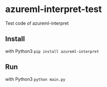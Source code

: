 # azureml-interpret-test
Test code of azureml-interpret


## Install
with Python3
`pip install azureml-interpret`

## Run
with Python3
`python main.py`
